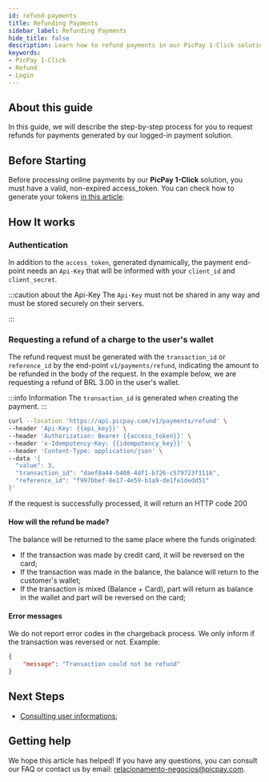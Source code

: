 ```yaml
---
id: refund-payments
title: Refunding Payments
sidebar_label: Refunding Payments
hide_title: false
description: Learn how to refund payments in our PicPay 1-Click solution
keywords: 
- PicPay 1-Click
- Refund
- Login
---
```


## About this guide

In this guide, we will describe the step-by-step process for you to request refunds for payments generated by our logged-in payment solution.

## Before Starting

Before processing online payments by our **PicPay 1-Click** solution, you must have a valid, non-expired access_token. You can check how to generate your tokens [in this article](/one-click/guides/oauth2-flow).

## How It works

### Authentication

In addition to the `access_token`, generated dynamically, the payment end-point needs an `Api-Key` that will be informed with your `client_id` and `client_secret`.

:::caution about the Api-Key
The `Api-Key` must not be shared in any way and must be stored securely on their servers.
 
:::

### Requesting a refund of a charge to the user's wallet

The refund request must be generated with the `transaction_id` or `reference_id` by the end-point `v1/payments/refund`, indicating the amount to be refunded in the body of the request. In the example below, we are requesting a refund of BRL 3.00 in the user's wallet.

:::info Information
The `transaction_id` is generated when creating the payment.
:::

```bash
curl --location 'https://api.picpay.com/v1/payments/refund' \
--header 'Api-Key: {{api_key}}' \
--header 'Authorization: Bearer {{access_token}}' \
--header 'x-Idempotency-Key: {{idempotency_key}}' \
--header 'Content-Type: application/json' \
--data '{
  "value": 3,
  "transaction_id": "daef8a44-b408-4df1-b726-c579723f1116",
  "reference_id": "f997bbef-8e17-4e59-b1a9-de1fe1dedd51"
}'
```

If the request is successfully processed, it will return an HTTP code 200

#### How will the refund be made?

The balance will be returned to the same place where the funds originated:

- If the transaction was made by credit card, it will be reversed on the card;
- If the transaction was made in the balance, the balance will return to the customer's wallet;
- If the transaction is mixed (Balance + Card), part will return as balance in the wallet and part will be reversed on the card;

#### Error messages

We do not report error codes in the chargeback process. We only inform if the transaction was reversed or not. Example:

```json
{
    "message": "Transaction could not be refund"
}
```

## Next Steps

- [Consulting user informations](/one-click/guides/user-info);

## Getting help
We hope this article has helped! If you have any questions, you can consult our FAQ or contact us by email:
relacionamento-negocios@picpay.com. 


